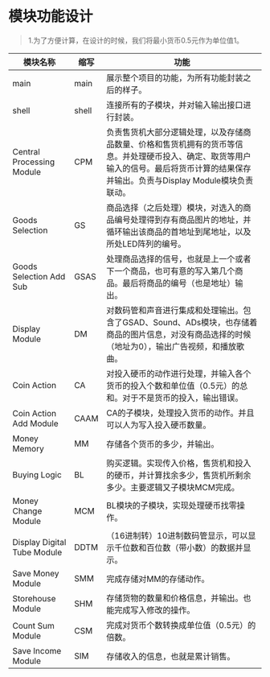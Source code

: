 # 模块功能设计

> 1.为了方便计算，在设计的时候，我们将最小货币0.5元作为单位值1。

| 模块名称                    | 缩写  | 功能                                                         |
| --------------------------- | ----- | ------------------------------------------------------------ |
| main                        | main  | 展示整个项目的功能，为所有功能封装之后的样子。               |
| shell                       | shell | 连接所有的子模块，并对输入输出接口进行封装。                 |
| Central Processing Module   | CPM   | 负责售货机大部分逻辑处理，以及存储商品数量、价格和售货机拥有的货币等信息。并处理硬币投入、确定、取货等用户输入的信号。最后将货币计算的结果保存并输出。负责与Display Module模块负责联动。 |
| Goods Selection             | GS    | 商品选择（之后处理）模块，对选入的商品编号处理得到存有商品图片的地址，并循环输出该商品的首地址到尾地址，以及所处LED阵列的编号。 |
| Goods Selection Add Sub     | GSAS  | 处理商品选择的信号，也就是上一个或者下一个商品，也可有意的写入第几个商品。最后将商品的编号（也是地址）输出。 |
| Display Module              | DM    | 对数码管和声音进行集成和处理输出。包含了GSAD、Sound、ADs模块，也存储着商品的图片信息，对没有商品选择的时候（地址为0），输出广告视频，和播放歌曲。 |
| Coin Action                 | CA    | 对投入硬币的动作进行处理，并输入各个货币的投入个数和单位值（0.5元）的总和。对于不是货币的投入，输出错误。 |
| Coin Action Add Module      | CAAM  | CA的子模块，处理投入货币的动作。并且可以人为写入投入硬币数量。 |
| Money Memory                | MM    | 存储各个货币的多少，并输出。                                 |
| Buying Logic                | BL    | 购买逻辑。实现传入价格，售货机和投入的硬币，并计算找余多少，售货机所剩余多少。主要逻辑又子模块MCM完成。 |
| Money Change Module         | MCM   | BL模块的子模块，实现处理硬币找零操作。                       |
| Display Digital Tube Module | DDTM  | （16进制转）10进制数码管显示，可以显示千位数和百位数（带小数）的数据并显示。 |
| Save Money Module           | SMM   | 完成存储对MM的存储动作。                                     |
| Storehouse Module           | SHM   | 存储货物的数量和价格信息，并输出。也能完成写入修改的操作。   |
| Count Sum Module            | CSM   | 完成对货币个数转换成单位值（0.5元）的倍数。                  |
| Save Income Module          | SIM   | 存储收入的信息，也就是累计销售。                             |

